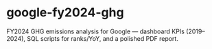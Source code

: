 # google-fy2024-ghg
FY2024 GHG emissions analysis for Google — dashboard KPIs (2019–2024), SQL scripts for ranks/YoY, and a polished PDF report.
